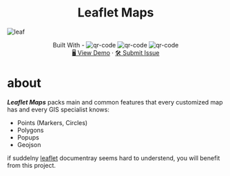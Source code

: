 <h1 align="center"> Leaflet Maps </h1>

![leaf](https://github.com/tsotneforester/LeafletMaps/assets/79293287/16a94f93-ce38-4381-a7a1-c026541880ce)

<div align="center">
Built With - <img src="https://img.shields.io/badge/-HTML-6abecd" alt="qr-code" />
  <img src="https://img.shields.io/badge/-CSS-3e54a3" alt="qr-code" /> <img src="https://img.shields.io/badge/-JS-cf6390" alt="qr-code" /> <br/>
 <a href="https://tsotneforester.github.io/LeafletMaps/" target="_blank">🖥️ View Demo</a> · 
<a href="https://github.com/tsotneforester/LeafletMaps/issues">🛠 Submit Issue</a>

</div>

# about

_**Leaflet Maps**_ packs main and common features that every customized map has and every GIS specialist knows:

- Points (Markers, Circles)
- Polygons
- Popups
- Geojson

if suddelny [leaflet](https://leafletjs.com/) documentray seems hard to understend, you will benefit from this project.

<!-- # Points are handled differently than polylines and polygons. By default simple markers are drawn for GeoJSON Points. We can alter this by passing a pointToLayer function in a GeoJSON options object when creating the GeoJSON layer. -->